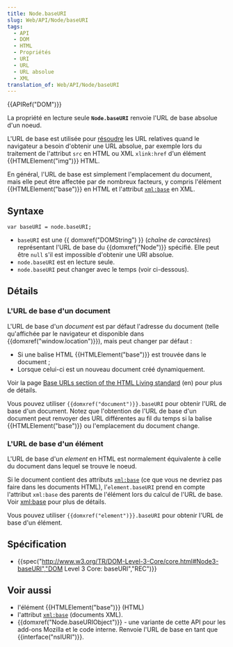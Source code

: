 ```yaml
---
title: Node.baseURI
slug: Web/API/Node/baseURI
tags:
  - API
  - DOM
  - HTML
  - Propriétés
  - URI
  - URL
  - URL absolue
  - XML
translation_of: Web/API/Node/baseURI
---
```

{{APIRef("DOM")}}

La propriété en lecture seule **`Node.baseURI`** renvoie l'URL de base absolue d'un noeud.

L'URL de base est utilisée pour [résoudre](http://developers.whatwg.org/urls.html#resolving-urls) les URL relatives quand le navigateur a besoin d'obtenir une URL absolue, par exemple lors du traitement de l'attribut `src`  en HTML ou XML `xlink:href` d'un élément {{HTMLElement("img")}} HTML.

En général, l'URL de base est simplement l'emplacement du document, mais elle peut être affectée par de nombreux facteurs, y compris l'élément {{HTMLElement("base")}} en HTML et l'attribut  [`xml:base`](/fr/docs/Introduction_%C3%A0_XML/xml:base) en XML.

## Syntaxe

    var baseURI = node.baseURI;

- `baseURI` est une {{ domxref("DOMString") }} (_chaîne de caractères_) représentant l'URL de base du {{domxref("Node")}} spécifié. Elle peut être `null` s'il est impossible d'obtenir une URI absolue.
- `node.baseURI` est en lecture seule.
- `node.baseURI` peut changer avec le temps (voir ci-dessous).

## Détails

### L'URL de base d'un document

L'URL de base d'un _document_ est par défaut l'adresse du document (telle qu'affichée par le navigateur et disponible dans {{domxref("window.location")}}), mais peut changer par défaut :

- Si une balise HTML {{HTMLElement("base")}} est trouvée dans le document ;
- Lorsque celui-ci est un nouveau document créé dynamiquement.

Voir la page [Base URLs section of the HTML Living standard](http://developers.whatwg.org/urls.html#base-urls) (en) pour plus de détails.

Vous pouvez utiliser `{{domxref("document")}}.baseURI` pour obtenir l'URL de base d'un document. Notez que l'obtention de l'URL de base d'un document peut renvoyer des URL différentes au fil du temps si la balise {{HTMLElement("base")}} ou l'emplacement du document change.

### L'URL de base d'un élément

L'URL de base d'un _element_ en HTML est normalement équivalente à celle du document dans lequel se trouve le noeud.

Si le document contient des attributs [`xml:base`](/fr/docs/Introduction_%C3%A0_XML/xml:base) (ce que vous ne devriez pas faire dans les documents HTML), l'`element.baseURI` prend en compte l'attribut `xml:base` des parents de l'élément  lors du calcul de l'URL de base. Voir [xml:base](/fr/docs/Introduction_%C3%A0_XML/xml:base) pour plus de détails.

Vous pouvez utiliser `{{domxref("element")}}.baseURI` pour obtenir l'URL de base d'un élément.

## Spécification

- {{spec("http://www.w3.org/TR/DOM-Level-3-Core/core.html#Node3-baseURI","DOM Level 3 Core: baseURI","REC")}}

## Voir aussi

- l'élément {{HTMLElement("base")}} (HTML)
- l'attribut [`xml:base`](/fr/docs/Introduction_%C3%A0_XML/xml:base) (documents XML).
- {{domxref("Node.baseURIObject")}} - une variante de cette API pour les add-ons Mozilla et le code interne. Renvoie l'URL de base en tant que {{interface("nsIURI")}}.
